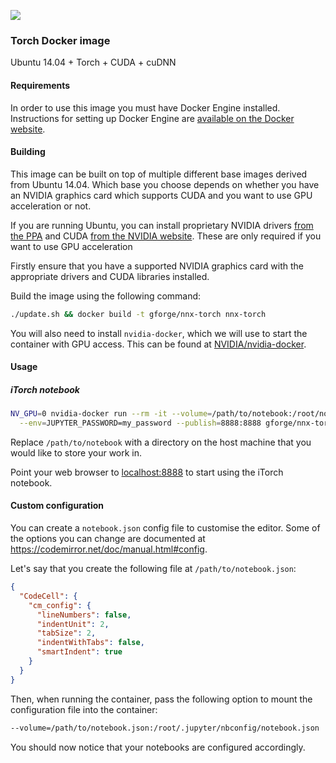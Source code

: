 [![](https://images.microbadger.com/badges/image/gforge/base-torch.svg)](https://microbadger.com/images/gforge/base-torch "Get your own image badge on microbadger.com")

### Torch Docker image

Ubuntu 14.04 + Torch + CUDA + cuDNN

#### Requirements

In order to use this image you must have Docker Engine installed. Instructions for setting up Docker Engine are [available on the Docker website](https://docs.docker.com/engine/installation/).

#### Building

This image can be built on top of multiple different base images derived from Ubuntu 14.04. Which base you choose depends on whether you have an NVIDIA graphics card which supports CUDA and you want to use GPU acceleration or not.

If you are running Ubuntu, you can install proprietary NVIDIA drivers [from the PPA](https://launchpad.net/~graphics-drivers/+archive/ubuntu/ppa) and CUDA [from the NVIDIA website](https://developer.nvidia.com/cuda-downloads). These are only required if you want to use GPU acceleration

Firstly ensure that you have a supported NVIDIA graphics card with the appropriate drivers and CUDA libraries installed.

Build the image using the following command:

```sh
./update.sh && docker build -t gforge/nnx-torch nnx-torch
```

You will also need to install `nvidia-docker`, which we will use to start the container with GPU access. This can be found at [NVIDIA/nvidia-docker](https://github.com/NVIDIA/nvidia-docker).

#### Usage

##### iTorch notebook

```sh
NV_GPU=0 nvidia-docker run --rm -it --volume=/path/to/notebook:/root/notebook \
  --env=JUPYTER_PASSWORD=my_password --publish=8888:8888 gforge/nnx-torch
```
Replace `/path/to/notebook` with a directory on the host machine that you would like to store your work in.

Point your web browser to [localhost:8888](http://localhost:8888) to start using the iTorch notebook.

#### Custom configuration

You can create a `notebook.json` config file to customise the editor. Some of the options you can change are documented at https://codemirror.net/doc/manual.html#config.

Let's say that you create the following file at `/path/to/notebook.json`:

```json
{
  "CodeCell": {
    "cm_config": {
      "lineNumbers": false,
      "indentUnit": 2,
      "tabSize": 2,
      "indentWithTabs": false,
      "smartIndent": true
    }
  }
}
```

Then, when running the container, pass the following option to mount the configuration file into the container:

```sh
--volume=/path/to/notebook.json:/root/.jupyter/nbconfig/notebook.json
```

You should now notice that your notebooks are configured accordingly.
